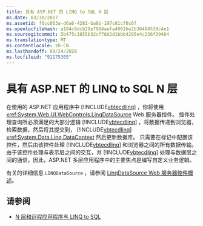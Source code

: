 ```yaml
---
title: 具有 ASP.NET 的 LINQ to SQL N 层
ms.date: 03/30/2017
ms.assetid: f6cc863a-d6a6-4281-ba8b-197c01cf6c6f
ms.openlocfilehash: a184c9dcb29e7994aefa4062be2b30484539c4e1
ms.sourcegitcommit: 5b475c1855b32cf78d2d1bbb4295e4c236f39464
ms.translationtype: MT
ms.contentlocale: zh-CN
ms.lasthandoff: 09/24/2020
ms.locfileid: "91175305"
---
```

# <a name="linq-to-sql-n-tier-with-aspnet"></a>具有 ASP.NET 的 LINQ to SQL N 层

在使用的 ASP.NET 应用程序中 [!INCLUDE[vbtecdlinq](../../../../../../includes/vbtecdlinq-md.md)] ，你将使用 <xref:System.Web.UI.WebControls.LinqDataSource> Web 服务器控件。 控件处理查询所必须满足的大部分逻辑 [!INCLUDE[vbtecdlinq](../../../../../../includes/vbtecdlinq-md.md)] ，将数据传递到浏览器，检索数据，然后将其提交到， [!INCLUDE[vbtecdlinq](../../../../../../includes/vbtecdlinq-md.md)] <xref:System.Data.Linq.DataContext> 然后更新数据库。 只需要在标记中配置该控件，然后由该控件处理 [!INCLUDE[vbtecdlinq](../../../../../../includes/vbtecdlinq-md.md)] 和浏览器之间的所有数据传输。 由于该控件处理与表示层之间的交互，并 [!INCLUDE[vbtecdlinq](../../../../../../includes/vbtecdlinq-md.md)] 处理与数据层之间的通信，因此，ASP.NET 多层应用程序中的主要焦点是编写自定义业务逻辑。  
  
 有关的详细信息 `LINQDataSource` ，请参阅 [LinqDataSource Web 服务器控件概述](/previous-versions/aspnet/bb547113(v=vs.100))。  
  
## <a name="see-also"></a>请参阅

- [N 层和远程应用程序与 LINQ to SQL](n-tier-and-remote-applications-with-linq-to-sql.md)
